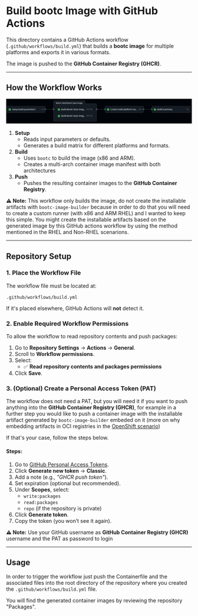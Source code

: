 # Build bootc Image with GitHub Actions

This directory contains a GitHub Actions workflow (`.github/workflows/build.yml`) that builds a **bootc image** for multiple platforms and exports it in various formats.

The image is pushed to the **GitHub Container Registry (GHCR)**.


---

## How the Workflow Works


![gha_pipeline.png](../../doc/gha_pipeline.png)

1. **Setup**
   - Reads input parameters or defaults.
   - Generates a build matrix for different platforms and formats.
2. **Build**
   - Uses `bootc` to build the image (x86 and ARM).
   - Creates a multi-arch container image manifest with both architectures
3. **Push**
   - Pushes the resulting container images to the **GitHub Container Registry**.

**⚠️ Note:** This workflow only builds the image, do not create the installable artifacts with `bootc-image-builder` because in order to do that you will need to create a custom runner (with x86 and ARM RHEL) and I wanted to keep this simple. You might create the installable artifacts based on the generated image by this GitHub actions workflow by using the method mentioned in the RHEL and Non-RHEL scenarions.


---

## Repository Setup

### 1. Place the Workflow File
The workflow file must be located at:

```
.github/workflows/build.yml
```

If it's placed elsewhere, GitHub Actions will **not** detect it.


### 2. Enable Required Workflow Permissions

To allow the workflow to read repository contents and push packages:

1. Go to **Repository Settings** → **Actions** → **General**.
2. Scroll to **Workflow permissions**.
3. Select:
   - ✅ **Read repository contents and packages permissions**
4. Click **Save**.



### 3. (Optional) Create a Personal Access Token (PAT)

The workflow does not need a PAT, but you will need it if you want to push anything into the **GitHub Container Registry (GHCR)**, for example in a further step you would like to push a container image with the installable artifact generated by `bootc-image-builder` embeded on it (more on why embedding artifacts in OCI registries in the [OpenShift scenario](../openshift/))

If that's your case, follow the steps below.

#### Steps:
1. Go to [GitHub Personal Access Tokens](https://github.com/settings/tokens).
2. Click **Generate new token** → **Classic**.
3. Add a note (e.g., *"GHCR push token"*).
4. Set expiration (optional but recommended).
5. Under **Scopes**, select:
   - `write:packages`
   - `read:packages`
   - `repo` (if the repository is private)
6. Click **Generate token**.
7. Copy the token (you won’t see it again).

**⚠️ Note:** Use your GitHub username as **GitHub Container Registry (GHCR)** username and the PAT as password to login 

---

## Usage

In order to trigger the workflow just push the Containerfile and the associated files into the root directory of the repository where you created the `.github/workflows/build.yml` file.

You will find the generated container images by reviewing the repository "Packages".
